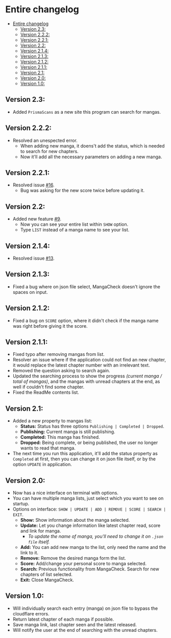 # Entire changelog
- [Entire changelog](#entire-changelog)
  - [Version 2.3:](#version-23)
  - [Version 2.2.2:](#version-222)
  - [Version 2.2.1:](#version-221)
  - [Version 2.2:](#version-22)
  - [Version 2.1.4:](#version-214)
  - [Version 2.1.3:](#version-213)
  - [Version 2.1.2:](#version-212)
  - [Version 2.1.1:](#version-211)
  - [Version 2.1:](#version-21)
  - [Version 2.0:](#version-20)
  - [Version 1.0:](#version-10)

## Version 2.3:
- Added `PrismaScans` as a new site this program can search for mangas.
## Version 2.2.2:
- Resolved an unespected error.
  - When adding new manga, it doens't add the status, which is needed to search for new chapters.
  - Now it'll add all the necessary parameters on adding a new manga.
## Version 2.2.1:
- Resolved issue [#16](https://github.com/SrAranha/MangaCheck/issues/16).
  - Bug was asking for the new score twice before updating it.
## Version 2.2:
- Added new feature [#9](https://github.com/SrAranha/MangaCheck/issues/9).
  - Now you can see your entire list within `SHOW` option.
  - Type `LIST` instead of a manga name to see your list.
## Version 2.1.4:
- Resolved issue [#13](https://github.com/SrAranha/MangaCheck/issues/13).
## Version 2.1.3:
- Fixed a bug where on json file select, MangaCheck doesn't ignore the spaces on input.
## Version 2.1.2:
- Fixed a bug on `SCORE` option, where it didn't check if the manga name was right before giving it the score.
## Version 2.1.1:
- Fixed typo after removing mangas from list.
- Resolver an issue where if the application could not find an new chapter, it would replace the latest chapter number with an irrelevant text.
- Removed the question asking to search again.
- Updated the searching process to show the progress *(current manga / total of mangas)*, and the mangas with unread chapters at the end, as well if couldn't find some chapter.
- Fixed the ReadMe contents list.
## Version 2.1:
- Added a new property to mangas list:
  - **Status:** Status has three options `Publishing | Completed | Dropped`.
  - **Publishing:** Current manga is still publishing.
  - **Completed:** This manga has finished.
  - **Dropped:** Being complete, or being published, the user no longer wants to read that manga.
- The next time you run this application, it'll add the status property as `Completed` at first, then you can change it on json file itself, or by the option `UPDATE` in application.
## Version 2.0:
- Now has a nice interface on terminal with options.
- You can have multiple manga lists, just select which you want to see on startup. 
- Options on interface: `SHOW | UPDATE | ADD | REMOVE | SCORE | SEARCH | EXIT`.
  - **Show:** Show information about the manga selected.
  - **Update:** Let you change information like latest chapter read, score and link for manga.
    - *To update the name of manga, you'll need to change it on `.json file` itself.*
  - **Add:** You can add new manga to the list, only need the name and the link to it.
  - **Remove:** Remove the desired manga form the list.
  - **Score:** Add/change your personal score to manga selected.
  - **Search:** Previous functionality from MangaCheck. Search for new chapters of list selected.
  - **Exit:** Close MangaCheck.

## Version 1.0:
- Will individually search each entry (manga) on json file to bypass the cloudflare errors.
- Return latest chapter of each manga if possible.
- Save manga link, last chapter seen and the latest released.
- Will notify the user at the end of searching with the unread chapters.
